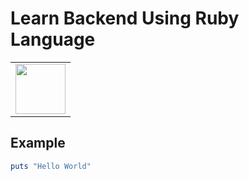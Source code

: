 # Learn Backend Using Ruby Language

<table>
    <tr>
        <td>
            <a href="https://www.ruby-lang.org/id/"><img src="https://upload.wikimedia.org/wikipedia/commons/thumb/7/73/Ruby_logo.svg/1024px-Ruby_logo.svg.png" width="80" height="80" /></a>
        </td>
    </tr>
</table> 

## Example
```ruby
puts "Hello World"
```


